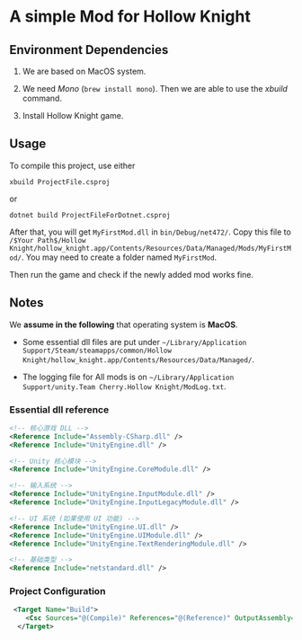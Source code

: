# A simple Mod for Hollow Knight

## Environment Dependencies

1. We are based on MacOS system.

2. We need *Mono* (`brew install mono`). Then we are able to use the *xbuild* command.

3. Install Hollow Knight game.

## Usage 

To compile this project, use either 

```shell 
xbuild ProjectFile.csproj 
```

or 

```shell 
dotnet build ProjectFileForDotnet.csproj
```

After that, you will get `MyFirstMod.dll` in `bin/Debug/net472/`. Copy this file to `/$Your Path$/Hollow Knight/hollow_knight.app/Contents/Resources/Data/Managed/Mods/MyFirstMod/`. You may need to create a folder named `MyFirstMod`.

Then run the game and check if the newly added mod works fine.

## Notes

We **assume in the following** that operating system is **MacOS**.

- Some essential dll files are put under `~/Library/Application Support/Steam/steamapps/common/Hollow Knight/hollow_knight.app/Contents/Resources/Data/Managed/`.

- The logging file for All mods is on `~/Library/Application Support/unity.Team Cherry.Hollow Knight/ModLog.txt`.

### Essential dll reference

```xml
<!-- 核心游戏 DLL -->
<Reference Include="Assembly-CSharp.dll" />
<Reference Include="UnityEngine.dll" />

<!-- Unity 核心模块 -->
<Reference Include="UnityEngine.CoreModule.dll" />

<!-- 输入系统 -->
<Reference Include="UnityEngine.InputModule.dll" />
<Reference Include="UnityEngine.InputLegacyModule.dll" />

<!-- UI 系统 (如果使用 UI 功能) -->
<Reference Include="UnityEngine.UI.dll" />
<Reference Include="UnityEngine.UIModule.dll" />
<Reference Include="UnityEngine.TextRenderingModule.dll" />

<!-- 基础类型 -->
<Reference Include="netstandard.dll" />

```

### Project Configuration

```xml
 <Target Name="Build">
    <Csc Sources="@(Compile)" References="@(Reference)" OutputAssembly="$(OutputPath)$(AssemblyTitle).dll" TargetType="Library" />
  </Target>
```